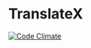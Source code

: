 # TranslateX

[![Code Climate](https://codeclimate.com/github/pvdvreede/translatex.png)](https://codeclimate.com/github/pvdvreede/translatex)
